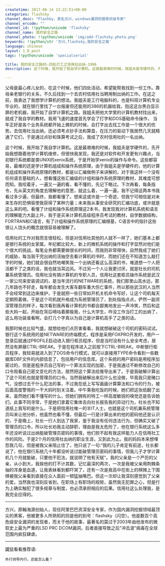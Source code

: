 ```yaml
---
createtime: 2017-06-14 13:22:51+00:00
categories: flashsky
channel_desc: "Flashky，真名方兴，windows漏洞挖掘骨灰级专家"
channel_ercode: ""
channel_id: !!python/unicode 'flashsky'
channel_name: 我的安全之路
channel_photo: !!python/unicode 'img/add-flashsky.photo.png'
keywords: !!python/str '方兴,flashsky,我的安全之路'
language: chinese
layout: 1_0_post
tags: !!python/unicode 'specialserial'

title: 我的安全之路05-四处打工之信用社出纳-1996
description: 这个时候，我开始了我自学计算机。这是最艰难的时候，我姐夫是学硬件的，先开始我想跟着他学计算机维修，但很快我发现，我还是对软件和开发更有兴趣点，当初银行系统都是类UNIX的xenix系统，于是

---
```


父母是最心疼儿女的，在这个时候，他们四处活动，希望能帮我找到一份工作。靠母亲老银行的关系，不久后找到一个去农村信用社当聘用制出纳的工作。在这之前，我表达了我想学计算机的想法。我姐夫是工行电脑科的，也是科班计算机专业毕业的，就在银行里找了一台报废但还能用的386的机器给我，抱这这台黑白显示屏的老机器，我开始了自学计算机之路。我姐夫把他大学里的计算机教材找出来，就成了我自学的教材。我用飞速的速度首先学会了打字和DOS基础命令操作， 当年正好是各个业务系统都开始上微机的时候，会打字出去找工作是一个很大的优势。去信用社当出纳，还必须考点钞手法和算盘，在压力的驱动下我居然几天就精通了它们，于是通过点钞和珠算考试之后，我成了农村信用社的一名出纳。

这个时候，我开始了我自学计算机。这是最艰难的时候，我姐夫是学硬件的，先开始我想跟着他学计算机维修，但很快我发现，我还是对软件和开发更有兴趣点，当初银行系统都是类UNIX的xenix系统，于是开始学xenix的操作与命令。这些都容易，最难的还是学计算机组成和操作系统原理，由于我姐夫是学硬件的，他的计算机组成和操作系统原理的教材，都是以汇编做例子来讲解的，对于我这样一个没有任何语言基础的人，想看懂这些汇编级的计组和操作系统原理的教材，其难度可想而知。我咬着牙，一遍又一遍的看，看不懂的，先记下略过。下次再看，每条指令，先从英文的角度去理解他的意思，就这么着，一遍一遍，我不记得这两本书我看过多少遍，但最终，我都看懂了。想来这或许是一个奇迹，但我宁可相信是对未来生存的恐惧驱使我获得了某种力量；未来我从事安全研究的汇编功底，或许就是这么来的吧。看懂了计组和操作系统原理这2本书，我发现我对计算机系统和语言的理解能力大副上升，我于是买来计算机高级程序员考试的教材，自学数据结构，FORTRAN和C语言，有了计组和操作系统原理的汇编根基，C语言中的指针这些很让人饶头的概念就很容易被理解了。

信用社的工作对我而言很轻松，但是对信用社其他的人就不一样了，她们基本上都是银行系统的女家属，年纪都比较大，新上的微机系统的操作和打字显然对他们是个很大的挑战，每笔业务都需要做很长的时间，而我则非常得快，自然我成了她们的威胁，每当我干完出纳的活抽空去看计算机的书时，而她们还在不知道怎么敲打字的时候，她们就会很自然地嘲笑我一个出纳还看这么高深的书，难道想一个人把活都干了之类的话，我也就当耳边风。不过另一个人让我更讨厌，就是社长的司机兼系统管理员。信用社没有搞计算机的专职人员，信用社这套柜员操作系统是武汉一家公司来安装调试的，是当年流行的NETWARE的系统，我们那里山高水远，那几年路也不好走，每年都会发生大客车翻车重大伤亡事件，所以那些武汉的人当然不会经常到这边来维护，于是就把一些日常如开机关机命令写好，让这个司机每天定期照着做，于是这个司机就升格成为系统管理员了，到处指指点点，俨然一副资深管理员的样子，每次看到我再看计算机的书都会鄙夷地发出一声冷笑，然后和这些大妈一起，开始在背后嘀咕着揶揄我，什么大学生，咋没工作当打工的出纳了，这么用功装谁看啊，会打几个字真以为自己是计算机高手了之类的话。

我那时候也比较气盛，就想给他们点厉害看看，我就想破破这个司机的密码试试。银行这个系统用的是NETWARE的终端模式，程序是采用FOXPRO开发的，用户一登录后就通过PROFILE启动进入银行柜员程序，但是当时没有什么安全考虑，居然没有屏蔽CTRL-BREAK。于是在程序进入之前按下CTRL-BREAK。中断银行柜员程序，我轻易就进入到了DOS命令行模式，就可以直接用TYPE命令看到一些数据库DBF文件的内部信息了，包括用户的信息库。这个系统的用户密码是用程序加密过的，但是是程序员自己写的一个算法实现的加密，于是我通过不断修改自己的口令观看自己密文变化的方法，居然把这个算法给推导出来了。于是我破解计算出了这个司机也就是管理员的口令。当然我破解出来后什么也没做，毕竟我只是赌口气，没想过去干什么犯法的事，不过我在纸上写写画画计算算法和口令的行为，被后面高度警惕的一干大妈时刻关注着。中午乘我吃饭的时候，她们把这张纸翻了出来，虽然她们看不懂写的什么，但她们拥有的特工一样高度敏锐的嗅觉还是告诉她们，此事不同寻常，于是她们拿着它集体去向社长报告我的异动行为，社长也不知道纸上我写的是什么，于是把信用社唯一的半IT人士，也就是这个司机兼系统管理员叫来让他分析，他虽然也看不懂，但最后一行是计算出来的他的密码他还是认识的，于是晚上，社长一行人到达了我家，鉴于我没有任何违法行为，但确实又破了管理员的口令，所以社长劝我主动辞职，理由是我太危险了，他在银行系统这么多年还没听说过出纳能破管理员密码的事情，他们担不起有我这样能力人在信用社工作的风险。于是2个月的信用社出纳的职业生涯，又到此为止。我的妈妈本来想埋怨我几句，但是被我父亲阻止住了，他只说了一句:“我的儿子肯定有前途，社长都说了，他在银行系统几十年都没听说过能破管理员密码的事情，但我儿子才学计算机几个月就能破，只要他不犯法，就说明了他有天赋”。我的父亲是一个严厉的父亲，从小到大，我挨他的打不计其数，记忆最深的两次，一次是我被父亲用荆棘条抽的浑身是血道，让我表妹看到都吓哭了，还有一次是我高中在街上的棋摊上下围棋被我父亲看到直接在众人面前一顿猛抽嘴巴。但这一次却让我深刻感觉到了父亲的爱。当然我也深刻反省到，在职场上有职场的规矩，虽然我无犯罪之心，但是行为上确实触犯了很多规章与制度，也必须承担相应的后果。信用社这么处理我，是我完全应得的。 

----

方兴，原翰海源创始人，现任阿里巴巴资深安全专家，作为国内漏洞挖掘领域最顶尖的黑客，他被更多人所熟知的则是他的别号：flashsky（闪空）。他是数百个高危级安全漏洞的发现者，而关于他的故事，最著名的莫过于2003年由他发布的微软史上最为严重的LSD PRC DCOM漏洞，后者直接导致之后“冲击波”病毒在全球范围内疯狂肆虐。

----

鼹鼠看看推荐语:

	外行领导内行，还能怎么着？


